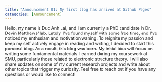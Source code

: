 ```yaml
---
title: "Announcement 01: My first blog has arrived at Github Pages"
categories: [Announcement]
---
```


Hello, my name is Duc Anh Lai, and I am currently a PhD candidate in Dr. Devin Matthews' lab.
Lately, I've found myself with some free time, and I've noticed my enthusiam and motivation waning. To reignite my passion and keep my self actively engage in reading and writing, I decided to start this personal blog. As a result, this blog was born.
My initial idea will focus on writing some fundamental materials I learned during my coursework at SMU, particularly those related to electronic structure theory. I will also share updates on some of my current research projects and write about other topics that trigger my curiosity. 
Feel free to reach out if you have any questions or would like to connect!
